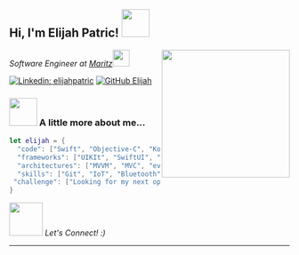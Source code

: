 <h2> Hi, I'm Elijah Patric! <img src="https://media.giphy.com/media/v1.Y2lkPTc5MGI3NjExMnMzc3R2dGI1dGt5bjdzNWJob3RldjM3emtzOGpzMjNuZzV1d2JtZSZlcD12MV9pbnRlcm5hbF9naWZfYnlfaWQmY3Q9cw/m0dmKBkncVETJv2h0S/giphy.gif" width="50"></h2>
<img align='right' src="https://media.giphy.com/media/v1.Y2lkPTc5MGI3NjExYWxnaGhiZWhhdGhjcmh6MHhjZmRhZXI2M3ptcWxoc3U4c2tkZDBjaSZlcD12MV9pbnRlcm5hbF9naWZfYnlfaWQmY3Q9cw/5eLDrEaRGHegx2FeF2/giphy.gif" width="230">
<p><em>Software Engineer at <a href="http://www.maritz.com">Maritz</a><img src="https://media.giphy.com/media/v1.Y2lkPTc5MGI3NjExcnA4cjQzNHpwemNhdGp2cmdrbXplcXFzN3BjZXk4cG9hdG55bGFzaCZlcD12MV9pbnRlcm5hbF9naWZfYnlfaWQmY3Q9cw/tCqoAaF8KUmhuzADVp/giphy.gif" width="30"></br>
</em></p>


[![Linkedin: elijahpatric](https://img.shields.io/badge/-elijahpatric-blue?style=flat-square&logo=Linkedin&logoColor=white&link=https://www.linkedin.com/in/elijahpatric/)](https://www.linkedin.com/in/elijahpatric/)
[![GitHub Elijah](https://img.shields.io/github/followers/elijahpatric?label=follow&style=social)](https://github.com/ElijahPatric)


### <img src="https://media.giphy.com/media/v1.Y2lkPTc5MGI3NjExeXA1bzlpMDBsZGF3MGY5aTFzcm5qM29oemRwNjJiZDBkejBkaWhrYyZlcD12MV9pbnRlcm5hbF9naWZfYnlfaWQmY3Q9cw/x54hCRvkHVSyETSWCi/giphy.gif" width="50"> A little more about me...  

```swift
let elijah = {
  "code": ["Swift", "Objective-C", "Kotlin", "SQL"],
  "frameworks": ["UIKIt", "SwiftUI", "Jetpack Compose", "CoreData", "MapKit", "WidgetKit", "XCTest"],
  "architectures": ["MVVM", "MVC", "event-driven", "compose", "microservices"],
  "skills": ["Git", "IoT", "Bluetooth", "AR"],
 "challenge": ["Looking for my next opportunity"]
}
```

<img src="https://media.giphy.com/media/v1.Y2lkPTc5MGI3NjExb2U1azV3NjhqZzE5cGh0amZ6bnF6Ym4ydzAwcjlkcWZuazE2d3F5bSZlcD12MV9pbnRlcm5hbF9naWZfYnlfaWQmY3Q9cw/XHwTHsi22ubL1o6Yf5/giphy.gif" width="60"> <em>Let's Connect! :)</em>

---
